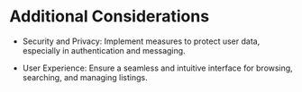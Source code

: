 <!-- Any extra routing considerations if we have time -->

# Additional Considerations

- Security and Privacy: Implement measures to protect user data, especially in authentication and messaging.

- User Experience: Ensure a seamless and intuitive interface for browsing, searching, and managing listings.
